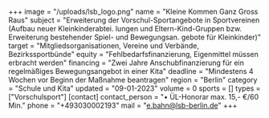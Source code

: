 +++
image = "/uploads/lsb_logo.png"
name = "Kleine Kommen Ganz Gross Raus"
subject = "Erweiterung der Vorschul-Sportangebote in Sportvereinen (Aufbau neuer Kleinkinderabtei. lungen und Eltern-Kind-Gruppen bzw. Erweiterung bestehender Spiel- und Bewegungsan. gebote für Kleinkinder)"
target = "Mitgliedsorganisationen, Vereine und Verbände, Bezirkssportbünde"
equity = "Fehlbedarfsfinanzierung, Eigenmittel müssen erbracht werden"
financing = "Zwei Jahre Anschubfinanzierung für ein regelmäßiges Bewegungsangebot in einer Kita"
deadline = "Mindestens 4 Wochen vor Beginn der Maßnahme beantragen"
region = "Berlin"
category = "Schule und Kita"
updated = "09-01-2023"
volume = 0
sports = []
types = ["Vorschulsport"]
[contact]
contact_person = "• ÜL-Honorar max. 15,- €/60 Min."
phone = "+493030002193"
mail = "e.bahn@lsb-berlin.de"
+++